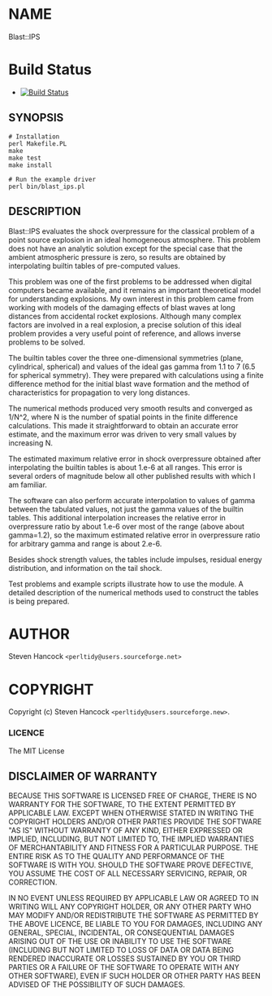# NAME

Blast::IPS

# Build Status

+ [![Build Status](https://github.com/shancock9/blast-ips/actions/workflows/perltest.yml/badge.svg)](https://github.com/shancock9/blast-ips/actions)

## SYNOPSIS

    # Installation
    perl Makefile.PL
    make
    make test
    make install

    # Run the example driver
    perl bin/blast_ips.pl


## DESCRIPTION

Blast::IPS evaluates the shock overpressure for the classical problem of a
point source explosion in an ideal homogeneous atmosphere.  This problem does
not have an analytic solution except for the special case that the ambient
atmospheric pressure is zero, so results are obtained by interpolating builtin
tables of pre-computed values.

This problem was one of the first problems to be addressed when digital
computers became available, and it remains an important theoretical model for
understanding explosions.  My own interest in this problem came from working
with models of the damaging effects of blast waves at long distances from
accidental rocket explosions.  Although many complex factors are involved in a
real explosion, a precise solution of this ideal problem provides a
very useful point of reference, and allows inverse problems to be solved.  

The builtin tables cover the three one-dimensional symmetries (plane,
cylindrical, spherical) and values of the ideal gas gamma from 1.1 to 7 (6.5
for spherical symmetry).  They were prepared with calculations using a finite
difference method for the initial blast wave formation and the method of
characteristics for propagation to very long distances.

The numerical methods produced very smooth results and converged as 1/N^2,
where N is the number of spatial points in the finite difference calculations.
This made it straightforward to obtain an accurate error estimate, and the
maximum error was driven to very small values by increasing N.

The estimated maximum relative error in shock overpressure obtained after
interpolating the builtin tables is about 1.e-6 at all ranges.  This error is
several orders of magnitude below all other published results with which I am
familiar.

The software can also perform accurate interpolation to values of gamma between
the tabulated values, not just the gamma values of the builtin tables.  This
additional interpolation increases the relative error in overpressure ratio by
about 1.e-6 over most of the range (above about gamma=1.2), so the maximum
estimated relative error in overpressure ratio for arbitrary gamma and range is
about 2.e-6.

Besides shock strength values, the tables include impulses, residual energy
distribution, and information on the tail shock. 

Test problems and example scripts illustrate how to use the module.  A detailed 
description of the numerical methods used to construct the tables is being prepared.

# AUTHOR

Steven Hancock  `<perltidy@users.sourceforge.net>`

# COPYRIGHT

Copyright (c) Steven Hancock `<perltidy@users.sourceforge.new>`.

### LICENCE

The MIT License

## DISCLAIMER OF WARRANTY

BECAUSE THIS SOFTWARE IS LICENSED FREE OF CHARGE, THERE IS NO WARRANTY
FOR THE SOFTWARE, TO THE EXTENT PERMITTED BY APPLICABLE LAW. EXCEPT WHEN
OTHERWISE STATED IN WRITING THE COPYRIGHT HOLDERS AND/OR OTHER PARTIES
PROVIDE THE SOFTWARE "AS IS" WITHOUT WARRANTY OF ANY KIND, EITHER
EXPRESSED OR IMPLIED, INCLUDING, BUT NOT LIMITED TO, THE IMPLIED
WARRANTIES OF MERCHANTABILITY AND FITNESS FOR A PARTICULAR PURPOSE. THE
ENTIRE RISK AS TO THE QUALITY AND PERFORMANCE OF THE SOFTWARE IS WITH
YOU. SHOULD THE SOFTWARE PROVE DEFECTIVE, YOU ASSUME THE COST OF ALL
NECESSARY SERVICING, REPAIR, OR CORRECTION.

IN NO EVENT UNLESS REQUIRED BY APPLICABLE LAW OR AGREED TO IN WRITING
WILL ANY COPYRIGHT HOLDER, OR ANY OTHER PARTY WHO MAY MODIFY AND/OR
REDISTRIBUTE THE SOFTWARE AS PERMITTED BY THE ABOVE LICENCE, BE
LIABLE TO YOU FOR DAMAGES, INCLUDING ANY GENERAL, SPECIAL, INCIDENTAL,
OR CONSEQUENTIAL DAMAGES ARISING OUT OF THE USE OR INABILITY TO USE
THE SOFTWARE (INCLUDING BUT NOT LIMITED TO LOSS OF DATA OR DATA BEING
RENDERED INACCURATE OR LOSSES SUSTAINED BY YOU OR THIRD PARTIES OR A
FAILURE OF THE SOFTWARE TO OPERATE WITH ANY OTHER SOFTWARE), EVEN IF
SUCH HOLDER OR OTHER PARTY HAS BEEN ADVISED OF THE POSSIBILITY OF
SUCH DAMAGES.

